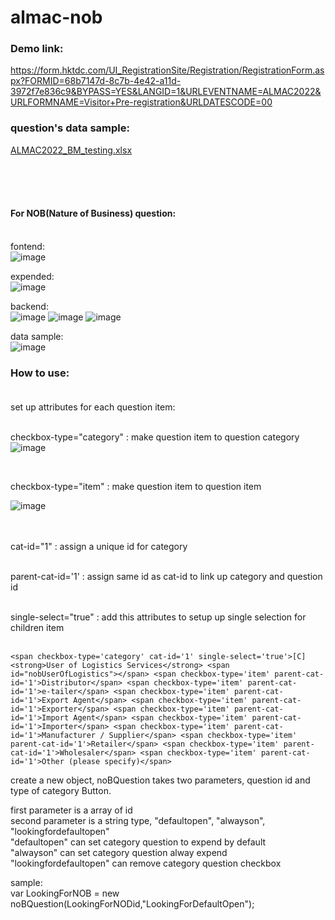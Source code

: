 # almac-nob

### Demo link:<br>
https://form.hktdc.com/UI_RegistrationSite/Registration/RegistrationForm.aspx?FORMID=68b7147d-8c7b-4e42-a11d-3972f7e836c9&BYPASS=YES&LANGID=1&URLEVENTNAME=ALMAC2022&URLFORMNAME=Visitor+Pre-registration&URLDATESCODE=00
### question's data sample:<br>
[ALMAC2022_BM_testing.xlsx](https://github.com/LargeEagle/almac-nob/files/11220143/ALMAC2022_BM_testing.xlsx)

<br><br><br>
#### For NOB(Nature of Business) question:<br><br>

fontend:<br>
![image](https://user-images.githubusercontent.com/72810908/231704572-b0728834-5c6d-441c-850c-1dc6db9fafc3.png)

expended:<br>
![image](https://user-images.githubusercontent.com/72810908/231707640-13521060-970a-4e7c-9484-77703ba3e737.png)


backend:<br>
![image](https://user-images.githubusercontent.com/72810908/231709111-8b54b6b5-3a55-4b9b-a117-f3678affe22c.png)
![image](https://user-images.githubusercontent.com/72810908/231705042-8a0c1f9b-d6bb-4c3f-82ae-e7532bbd7157.png)
![image](https://user-images.githubusercontent.com/72810908/231708763-e3d2e880-a0af-46a6-9a8b-a928e69d6590.png)


data sample:<br>
![image](https://user-images.githubusercontent.com/72810908/231707293-6a87e7f3-fc5b-44bb-b6bc-2684e1f37f4a.png)



### How to use:<br><br>

set up attributes for each question item:<br><br>

checkbox-type="category" : make question item to question category 
![image](https://user-images.githubusercontent.com/72810908/231713696-38831db0-931e-48b2-9eed-a9958769e9d5.png)

<br>

checkbox-type="item" : make question item to question item

![image](https://user-images.githubusercontent.com/72810908/231713791-ff15ed81-3e58-4d1a-a6f3-bdfa32b6878a.png)

<br><br>
cat-id="1" : assign a unique id for category<br><br>


parent-cat-id='1' : assign same id as cat-id to link up category and question id<br><br>

 single-select="true" : add this attributes to setup up single selection for children item<br><br>
 


``
<span checkbox-type='category' cat-id='1' single-select='true'>[C] <strong>User of Logistics Services</strong> <span id="nobUserOfLogistics"></span>
<span checkbox-type='item' parent-cat-id='1'>Distributor</span>
<span checkbox-type='item' parent-cat-id='1'>e-tailer</span>
<span checkbox-type='item' parent-cat-id='1'>Export Agent</span>
<span checkbox-type='item' parent-cat-id='1'>Exporter</span>
<span checkbox-type='item' parent-cat-id='1'>Import Agent</span>
<span checkbox-type='item' parent-cat-id='1'>Importer</span>
<span checkbox-type='item' parent-cat-id='1'>Manufacturer / Supplier</span>
<span checkbox-type='item' parent-cat-id='1'>Retailer</span>
<span checkbox-type='item' parent-cat-id='1'>Wholesaler</span>
<span checkbox-type='item' parent-cat-id='1'>Other (please specify)</span>
``


create a new object, noBQuestion takes two parameters, question id and type of category Button.<br>

first parameter is a array of id<br>
second parameter is a string type, "defaultopen", "alwayson", "lookingfordefaultopen"<br>
"defaultopen" can set category question to expend by default<br>
"alwayson" can set category question alway expend<br>
"lookingfordefaultopen" can remove category question checkbox<br>

sample:<br>
var LookingForNOB = new noBQuestion(LookingForNODid,"LookingForDefaultOpen");<br><br>




